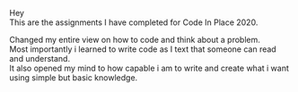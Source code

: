 Hey  
This are the assignments I have completed for Code In Place 2020.
  
Changed my entire view on how to code and think about a problem.  
Most importantly i learned to write code as I text that someone can read and understand.  
It also opened my mind to how capable i am to write and create what i want using simple but basic knowledge.
